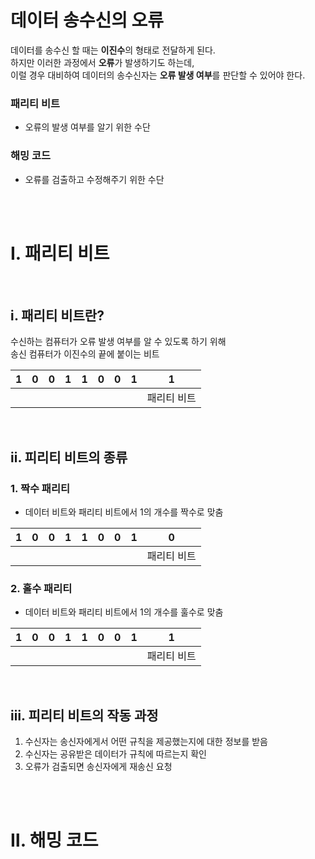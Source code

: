 # 데이터 송수신의 오류

데이터를 송수신 할 때는 <b>이진수</b>의 형태로 전달하게 된다.  
하지만 이러한 과정에서 <b>오류</b>가 발생하기도 하는데,  
이럴 경우 대비하여 데이터의 송수신자는 <b>오류 발생 여부</b>를 판단할 수 있어야 한다.

### 패리티 비트
- 오류의 발생 여부를 알기 위한 수단

### 해밍 코드
- 오류를 검출하고 수정해주기 위한 수단

<br><br>

# Ⅰ. 패리티 비트
<br>

## ⅰ. 패리티 비트란?

수신하는 컴퓨터가 오류 발생 여부를 알 수 있도록 하기 위해  
송신 컴퓨터가 이진수의 끝에 붙이는 비트

1|0|0|1|1|0|0|1|1
---|---|---|---|---|---|---|---|---|
|||||||||패리티 비트|

<br>

## ⅱ. 피리티 비트의 종류

### 1. 짝수 패리티
- 데이터 비트와 패리티 비트에서 1의 개수를 짝수로 맞춤

1|0|0|1|1|0|0|1|0
---|---|---|---|---|---|---|---|---|
|||||||||패리티 비트|

### 2. 홀수 패리티
- 데이터 비트와 패리티 비트에서 1의 개수를 훌수로 맞춤

1|0|0|1|1|0|0|1|1
---|---|---|---|---|---|---|---|---|
|||||||||패리티 비트|

<br>

## ⅲ. 피리티 비트의 작동 과정

1. 수신자는 송신자에게서 어떤 규칙을 제공했는지에 대한 정보를 받음
2. 수신자는 공유받은 데이터가 규칙에 따르는지 확인
3. 오류가 검출되면 송신자에게 재송신 요청


<br><br>

# Ⅱ. 해밍 코드
<br>


